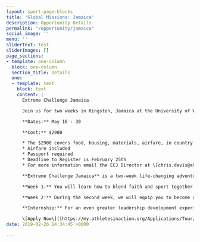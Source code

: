 ```yaml
---
layout: sport-page-blocks
title: 'Global Missions: Jamaica'
description: Opportunity Details
permalink: "/opportunity/jamaica"
social_image: ''
menu: ''
sliderText: Test
sliderImages: []
page_sections:
- template: one-column
  block: one-column
  section_title: Details
  one:
  - template: text
    block: text
    content: |-
      Extreme Challenge Jamaica

      Join us for two weeks in Kingston, Jamaica at the University of West Indies!

      **Dates:** May 16 - 30

      **Cost:** $2900

      * The $2900 covers food, housing, materials, airfare, in country transportation, and all other costs associated with ECJ. We will coach you on how to raise the money for this trip. Our ECJ staff or your local AIA staff will help you.
      * Airfare included
      * Passport required
      * Deadline to Register is February 25th
      * For more information email the ECJ Director at \[chris.davis@athletesinaction.org\](mailto:chris.davis@athletesinaction.org)

      **​Extreme Challenge Jamaica** is a two-week life-changing adventure targeted at launching Athletes in Action movements throughout Jamaica and the Caribbean. **Join with 60+ American, Jamaican, and Caribbean athletes** and learn how to take your relationship with God and your performance as an athlete to the next level!

      **Week 1:** You will learn how to blend faith and sport together on the field of competition. You will learn five Biblical Principles that apply to sport and life. Week 1 is similar to AIA’s \[www.ultimatetrainingcamp.com\]([http://www.ultimatetrainingcamp.com](http://www.ultimatetrainingcamp.com "http://www.ultimatetrainingcamp.com"))

      **Week 2:** During the second week, we will equip you to become a "spiritual team captain" when you return to your campus. You will learn how to engage in spiritual conversations, share Christ with others, and help others grow in their walk with God. And yes, you will get to explore the breathtaking beauty of the island while you are there!

      **Internship:** For an even greater leadership development experience, consider applying to serve as an intern on Extreme Challenge Jamaica. We will have a total of **10 internship positions available.** Go to the register page to apply as an intern. **NOTE:** You must have attended AIA's Ultimate Training Camp, a past Extreme Challenge Puerto Rico, or another AIA summer opportunity to be considered for an internship. **_Interns are required to arrive two days earlier._**

      \[Apply Now\]([https://my.athletesinaction.org/Applications/Tour/Extreme-Challenge-Jamaica/default.aspx](https://my.athletesinaction.org/Applications/Tour/Extreme-Challenge-Jamaica/default.aspx "https://my.athletesinaction.org/Applications/Tour/Extreme-Challenge-Jamaica/default.aspx"))
date: 2019-02-26 14:34:45 +0000

---
```

